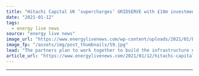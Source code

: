 ```yaml
---
title: "Hitachi Capital UK ‘supercharges’ GRIDSERVE with £10m investment"
date: "2021-01-12"
tags: 
  - energy live news
source: "energy live news"
image_url: "https://www.energylivenews.com/wp-content/uploads/2021/01/braintree_1_high_res_720x412.jpg"
image_fp: "/assets/img/post_thumbnails/59.jpg"
lead: "The partners plan to work together to build the infrastructure needed for the large-scale adoption of electric vehicles in the UK"
article_url: "https://www.energylivenews.com/2021/01/12/hitachi-capital-uk-supercharges-gridserve-with-10m-investment/"
---
```


---
